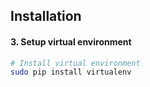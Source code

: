 ## Installation

#### 3. Setup virtual environment
```bash
# Install virtual environment
sudo pip install virtualenv